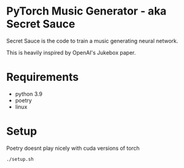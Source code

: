# PyTorch Music Generator - aka Secret Sauce

Secret Sauce is the code to train a music generating neural network.

This is heavily inspired by OpenAI's Jukebox paper.

# Requirements

- python 3.9
- poetry
- linux

# Setup

Poetry doesnt play nicely with cuda versions of torch

```sh
./setup.sh
```
